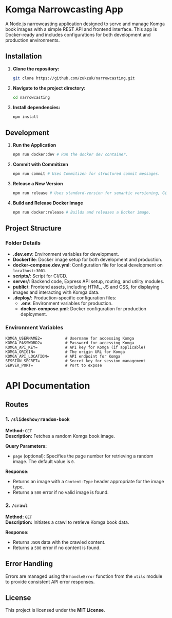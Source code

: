 # Komga Narrowcasting App

A Node.js narrowcasting application designed to serve and manage Komga book images with a simple REST API and frontend interface. This app is Docker-ready and includes configurations for both development and production environments.

## Installation

1. **Clone the repository:**
   
   ```bash
   git clone https://github.com/zukzuk/narrowcasting.git
   ```
2. **Navigate to the project directory:**
   
   ```bash
   cd narrowcasting
   ```
3. **Install dependencies:**
   
   ```bash
   npm install
   ```

## Development

1. **Run the Application**
   
   ```bash
   npm run docker:dev # Run the docker dev container.
   ```
2. **Commit with Commitizen**
   
   ```bash
   npm run commit # Uses Commitizen for structured commit messages.
   ```
3. **Release a New Version**
   
   ```bash
   npm run release # Uses standard-version for semantic versioning, Git tagging, and pushing to the main branch.
   ```
4. **Build and Release Docker Image**
   
   ```bash
   npm run docker:release # Builds and releases a Docker image.
   ```

## Project Structure

### Folder Details

- **.dev.env**: Environment variables for development.
- **Dockerfile**: Docker image setup for both development and production.
- **docker-compose.dev.yml**: Configuration file for local development on `localhost:3001`.
- **scripts/**: Script for CI/CD.
- **server/**: Backend code, Express API setup, routing, and utility modules.
- **public/**: Frontend assets, including HTML, JS and CSS, for displaying images and interacting with Komga data.
- **.deploy/**: Production-specific configuration files:
  - **.env**: Environment variables for production.
  - **docker-compose.yml**: Docker configuration for production deployment.

### Environment Variables

```plaintext
KOMGA_USERNAME2=          # Username for accessing Komga
KOMGA_PASSWORD2=          # Password for accessing Komga
KOMGA_API_KEY=            # API key for Komga (if applicable)
KOMGA_ORIGIN=             # The origin URL for Komga
KOMGA_API_LOCATION=       # API endpoint for Komga
SESSION_SECRET=           # Secret key for session management
SERVER_PORT=              # Port to expose
```

# API Documentation

## Routes

### 1. `/slideshow/random-book`
**Method:** `GET`  
**Description:** Fetches a random Komga book image.

**Query Parameters:**
- `page` (optional): Specifies the page number for retrieving a random image. The default value is `0`.

**Response:**
- Returns an image with a `Content-Type` header appropriate for the image type.
- Returns a `500` error if no valid image is found.

### 2. `/crawl`
**Method:** `GET`  
**Description:** Initiates a crawl to retrieve Komga book data.

**Response:**
- Returns `JSON` data with the crawled content.
- Returns a `500` error if no content is found.

## Error Handling
Errors are managed using the `handleError` function from the `utils` module to provide consistent API error responses.

## License
This project is licensed under the **MIT License**.
